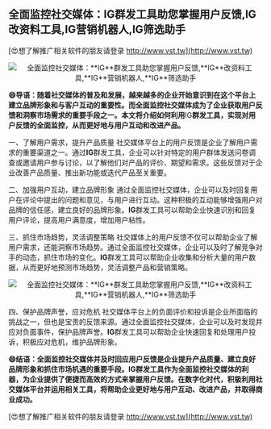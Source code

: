 ## **全面监控社交媒体：**IG**群发工具助您掌握用户反馈,**IG**改资料工具,**IG**营销机器人,**IG**筛选助手**

[😍想了解推广相关软件的朋友请登录 http://www.vst.tw](http://www.vst.tw)

 <center><img src="https://vst.tw/MP4/tuiguang/png/7.png" alt="全面监控社交媒体：**IG**群发工具助您掌握用户反馈,**IG**改资料工具,**IG**营销机器人,**IG**筛选助手"></center>

**😄导语：随着社交媒体的普及和发展，越来越多的企业开始意识到在这个平台上建立品牌形象和与客户互动的重要性。而全面监控社交媒体成为了企业获取用户反馈和洞察市场需求的重要手段之一。本文将介绍如何利用**IG**群发工具，实现对用户反馈的全面监控，从而更好地与用户互动和改进产品。**

一、了解用户需求，提升产品质量
社交媒体平台上的用户反馈是企业了解用户需求的重要渠道之一。通过**IG**群发工具，企业可以针对特定的用户群体发送问卷调查或邀请用户参与讨论，以了解他们对产品的评价、期望和需求。这些反馈对于企业改善产品质量、推出新功能或迭代产品至关重要。

二、加强用户互动，建立品牌形象
通过全面监控社交媒体，企业可以及时回复用户在评论中提出的问题和意见，与用户进行互动。这种积极的互动能够增强用户对品牌的信任感，建立良好的品牌形象。**IG**群发工具可以帮助企业快速识别和回复用户评论，提高用户满意度，增加用户粘性。

三、抓住市场趋势，灵活调整策略
社交媒体上的用户反馈不仅可以帮助企业了解用户需求，还能洞察市场趋势。通过全面监控社交媒体，企业可以及时了解竞争对手的动态，抓住市场的变化。**IG**群发工具可以帮助企业收集和分析大量的用户数据，从而更好地预测市场趋势，灵活调整产品和营销策略。

 <center><img src="https://vst.tw/MP4/tuiguang/png/3.png" alt="全面监控社交媒体：**IG**群发工具助您掌握用户反馈,**IG**改资料工具,**IG**营销机器人,**IG**筛选助手"></center>

四、保护品牌声誉，应对危机
社交媒体平台上的负面评价和投诉是企业所面临的挑战之一，但也是宝贵的反馈来源。通过全面监控社交媒体，企业可以及时发现并应对负面事件，保护品牌声誉。**IG**群发工具可以帮助企业快速回复和处理用户投诉，积极应对危机，维护品牌形象。

**😄结语：全面监控社交媒体并及时回应用户反馈是企业提升产品质量、建立良好品牌形象和抓住市场机遇的重要手段。**IG**群发工具作为全面监控社交媒体的利器，为企业提供了便捷而高效的方式来掌握用户反馈。在数字化时代，积极利用社交媒体平台并运用相关工具，将帮助企业更好地与用户互动、改进产品，并取得商业成功。**

[😍想了解推广相关软件的朋友请登录 http://www.vst.tw](http://www.vst.tw)



